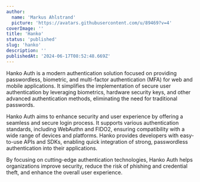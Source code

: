 ```yaml
---
author:
  name: 'Markus Ahlstrand'
  picture: 'https://avatars.githubusercontent.com/u/89469?v=4'
coverImage: ''
title: 'Hanko'
status: 'published'
slug: 'hanko'
description: ''
publishedAt: '2024-06-17T08:52:48.669Z'
---
```


Hanko Auth is a modern authentication solution focused on providing passwordless, biometric, and multi-factor authentication (MFA) for web and mobile applications. It simplifies the implementation of secure user authentication by leveraging biometrics, hardware security keys, and other advanced authentication methods, eliminating the need for traditional passwords.

Hanko Auth aims to enhance security and user experience by offering a seamless and secure login process. It supports various authentication standards, including WebAuthn and FIDO2, ensuring compatibility with a wide range of devices and platforms. Hanko provides developers with easy-to-use APIs and SDKs, enabling quick integration of strong, passwordless authentication into their applications.

By focusing on cutting-edge authentication technologies, Hanko Auth helps organizations improve security, reduce the risk of phishing and credential theft, and enhance the overall user experience.